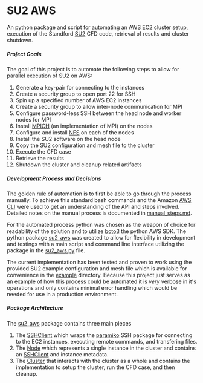 # SU2 AWS

An python package and script for automating an [AWS EC2](https://aws.amazon.com/ec2/) cluster setup, execution of the Standford  [SU2](https://su2code.github.io/) CFD code, retrieval of results and cluster shutdown.

##### Project Goals

The goal of this project is to automate the following steps to allow for parallel execution of SU2 on AWS:
 
1. Generate a key-pair for connecting to the instances
2. Create a security group to open port 22 for SSH
3. Spin up a specified number of AWS EC2 instances
4. Create a security group to allow inter-node communication for MPI
5. Configure password-less SSH between the head node and worker nodes for MPI 
6. Install [MPICH](https://www.mpich.org/) (an implementation of MPI) on the nodes
7. Configure and install [NFS](https://en.wikipedia.org/wiki/Network_File_System) on each of the nodes
8. Install the SU2 software on the head node
9. Copy the SU2 configuration and mesh file to the cluster
10. Execute the CFD case
11. Retrieve the results
12. Shutdown the cluster and cleanup related artifacts

##### Development Process and Decisions

The golden rule of automation is to first be able to go through the process manually. To achieve this standard bash commands and the Amazon [AWS CLI](https://aws.amazon.com/cli/) were used to get an understanding of the API and steps involved. Detailed notes on the manual process is documented in [manual_steps.md](/docs/manual_setup.md).

 For the automated process python was chosen as the weapon of choice for readability of the solution and to utilize [boto3](https://boto3.readthedocs.io/en/latest/) the python AWS SDK. The python package [su2_aws](su2_aws) was created to allow for flexibility in development and testings with a main script and command line interface utilizing the package in the [su2_aws.py](su2_aws.py) file. 
 
 The current implementation has been tested and proven to work using the provided SU2 example configuration and mesh file which is available for convenience in the [example](example) directory. Because this project just serves as an example of how this process could be automated it is _very_ verbose in it's operations and only contains minimal error handling which would be needed for use in a production environment.
 
 ##### Package Architecture
 
 The [su2_aws](su2_aws) package contains three main pieces
 
 1. The [SSHClient](su2_aws/sshclient.py) which wraps the [paramiko](http://www.paramiko.org/) SSH package for connecting to the EC2 instances, executing remote commands, and transfering files.
 2. The [Node](su2_aws/node.py) which represents a single instance in the cluster and contains an [SSHClient](su2_aws/sshclient.py) and instance metadata.
 3. The [Cluster](su2_aws/cluster.py) that interacts with the cluster as a whole and contains the implementation to setup the cluster, run the CFD case, and then cleanup.
   